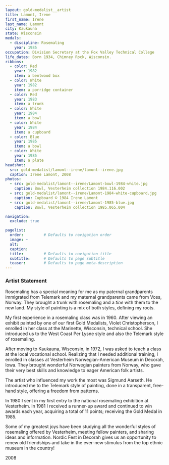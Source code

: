 ```yaml
---
layout: gold-medalist__artist
title: Lamont, Irene
first_name: Irene
last_name: Lamont
city: Kaukauna
state: Wisconsin
medals: 
  - discipline: Rosemaling
    year: 1985
occupation: Division Secretary at the Fox Valley Technical College
life_dates: Born 1934, Chimney Rock, Wisconsin.
ribbons:
  - color: Red
    year: 1982
    item: a bentwood box
  - color: White
    year: 1982
    item: a porridge container
  - color: Red
    year: 1983
    item: a trunk
  - color: White
    year: 1984
    item: a bowl
  - color: White
    year: 1984
    item: a cupboard
  - color: Blue
    year: 1985
    item: a bowl
  - color: White
    year: 1985
    item: a plate
headshot:
  src: gold-medalist/lamont--irene/lamont--irene.jpg
  caption: Irene Lamont, 2008
photos:
  - src: gold-medalist/lamont--irene/Lamont-bowl-1984-white.jpg
    caption: Bowl, Vesterheim collection 1984.116.002
  - src: gold-medalist/lamont--irene/Lamont-1984-white-cupboard.jpg
    caption: Cupboard © 1984 Irene Lamont
  - src: gold-medalist/lamont--irene/Lamont-1985-blue.jpg
    caption: Bowl, Vesterheim collection 1985.065.004

navigation:
  exclude: true

pagelist:
  order:         # Defaults to navigation order  
  image: ~
  alt:
  caption:
  title:         # Defaults to navigation title
  subtitle:      # Defaults to page subtitle
  teaser:        # Defaults to page meta-description  
---
```

### Artist Statement

Rosemaling has a special meaning for me as my paternal grandparents immigrated from Telemark and my maternal grandparents came from Voss, Norway. They brought a trunk with rosemaling and a _tine_ with them to the new land. My style of painting is a mix of both styles, defining my roots.

My first experience in a rosemaling class was in 1960. After viewing an exhibit painted by one of our first Gold Medalists, Violet Christopherson, I enrolled in her class at the Marinette, Wisconsin, technical school. She introduced us to the West Coast Per Lysne style and also the Telemark style of rosemaling.  

After moving to Kaukauna, Wisconsin, in 1972, I was asked to teach a class at the local vocational school. Realizing that I needed additional training, I enrolled in classes at Vesterheim Norwegian-American Museum in Decorah, Iowa. They brought wonderful Norwegian painters from Norway, who gave their very best skills and knowledge to eager American folk artists.

The artist who influenced my work the most was Sigmund Aarseth. He introduced me to the Telemark style of painting, done in a transparent, free-hand style, offering a freedom from patterns. 

In 1980 I sent in my first entry to the national rosemaling exhibition at Vesterheim. In 1981 I received a runner-up award and continued to win awards each year, acquiring a total of 11 points; receiving the Gold Medal in 1985. 

Some of my greatest joys have been studying all the wonderful styles of rosemaling offered by Vesterheim, meeting fellow painters, and sharing ideas and information. Nordic Fest in Decorah gives us an opportunity to renew old friendships and take in the ever-new stimulus from the top ethnic museum in the country!

2008